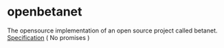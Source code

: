 # openbetanet
The opensource implementation of an open source project called betanet. [Specification](https://ravendevteam.org/betanet/) ( No promises )
